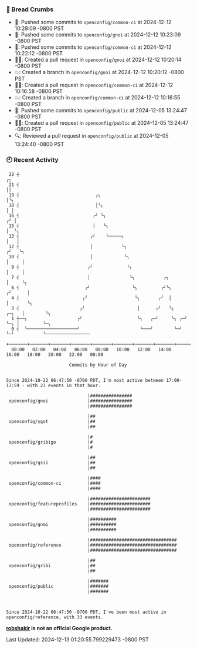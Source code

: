 ### 🍞 Bread Crumbs

 * 🚢: Pushed some commits to `openconfig/common-ci` at 2024-12-12 10:28:09 -0800 PST
 * 🚢: Pushed some commits to `openconfig/gnoi` at 2024-12-12 10:23:09 -0800 PST
 * 🚢: Pushed some commits to `openconfig/common-ci` at 2024-12-12 10:22:12 -0800 PST
 * ✍🏼: Created a pull request in `openconfig/gnoi` at 2024-12-12 10:20:14 -0800 PST
 * 💥: Created a branch in `openconfig/gnoi` at 2024-12-12 10:20:12 -0800 PST
 * ✍🏼: Created a pull request in `openconfig/common-ci` at 2024-12-12 10:16:58 -0800 PST
 * 💥: Created a branch in `openconfig/common-ci` at 2024-12-12 10:16:55 -0800 PST
 * 🚢: Pushed some commits to `openconfig/public` at 2024-12-05 13:24:47 -0800 PST
 * ✍🏼: Created a pull request in `openconfig/public` at 2024-12-05 13:24:47 -0800 PST
 * 🔍: Reviewed a pull request in  `openconfig/public` at 2024-12-05 13:24:40 -0800 PST

### 🕘 Recent Activity
```
 22 ┼                                                                        ╭╮
 21 ┤                                                                        ││
 19 ┤                             ╭╮                                         │╰╮
 18 ┤                             │╰╮                                        │ │
 16 ┤                            ╭╯ ╰╮                                      ╭╯ │
 15 ┤                            │   ╰╮                                     │  ╰╮
 13 ┤                           ╭╯    ╰─────╮                               │   │
 12 ┤                           │           ╰╮                             ╭╯   ╰╮
 10 ┤                           │            ╰╮                            │     │
  9 ┤                          ╭╯             ╰╮                           │     │
  7 ┤                          │               ╰╮           ╭╮             │     ╰╮
  6 ┤                         ╭╯                ╰╮         ╭╯╰╮           ╭╯      │
  4 ┤                        ╭╯                  ╰╮       ╭╯  │           │       ╰╮
  3 ┤                       ╭╯                    │      ╭╯   ╰╮    ╭─╮   │        ╰╮
  1 ┼──╮                   ╭╯                     ╰╮   ╭─╯     ╰╮ ╭─╯ ╰─╮ │         ╰─╮
  0 ┤  ╰───────────────────╯                       ╰───╯        ╰─╯     ╰─╯           ╰─────────────────
    +───────+───────+───────+───────+───────+───────+───────+───────+───────+───────+───────+───────+────
  00:00   02:00   04:00   06:00   08:00   10:00   12:00   14:00   16:00   18:00   20:00   22:00   00:00   

						Commits by Hour of Day


Since 2024-10-22 06:47:50 -0700 PDT, I'm most active between 17:00-17:59 - with 23 events in that hour.

```



```
                               |################
 openconfig/gnoi               |################
                               |################

                               |##
 openconfig/ygot               |##
                               |##

                               |#
 openconfig/gribigo            |#
                               |#

                               |##
 openconfig/gsii               |##
                               |##

                               |####
 openconfig/common-ci          |####
                               |####

                               |#######################
 openconfig/featureprofiles    |#######################
                               |#######################

                               |##########
 openconfig/gnmi               |##########
                               |##########

                               |#################################
 openconfig/reference          |#################################
                               |#################################

                               |##
 openconfig/gribi              |##
                               |##

                               |#######
 openconfig/public             |#######
                               |#######



Since 2024-10-22 06:47:50 -0700 PDT, I've been most active in openconfig/reference, with 33 events.

```
**[robshakir](mailto:robjs@google.com) is not an official Google product.**  


Last Updated: 2024-12-13 01:20:55.799229473 -0800 PST
